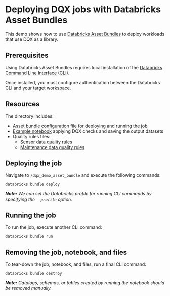 Deploying DQX jobs with Databricks Asset Bundles
===
This demo shows how to use [Databricks Asset Bundles](https://docs.databricks.com/aws/en/dev-tools/bundles/) to deploy workloads that use DQX as a library.

## Prerequisites
Using Databricks Asset Bundles requires local installation of the [Databricks Command Line Interface (CLI)](https://docs.databricks.com/aws/en/dev-tools/cli/).

Once installed, you must configure authentication between the Databricks CLI and your target workspace.

## Resources
The directory includes:
- [Asset bundle configuration file](/demos/dqx_demo_asset_bundle/databricks.yml) for deploying and running the job
- [Example notebook](/demos/dqx_demo_asset_bundle/dqx_demo_notebook.py) applying DQX checks and saving the output datasets
- Quality rules files:
  - [Sensor data quality rules](/demos/dqx_demo_asset_bundle/sensor_data_quality_rules.yml)
  - [Maintenance data quality rules](/demos/dqx_demo_asset_bundle/maintenance_data_quality_rules.yml)

## Deploying the job
Navigate to `/dqx_demo_asset_bundle` and execute the following commands:

```
databricks bundle deploy
```
***Note:** We can set the Databricks profile for running CLI commands by specifying the `--profile` option.*

## Running the job
To run the job, execute another CLI command:

```
databricks bundle run
```

## Removing the job, notebook, and files
To tear-down the job, notebook, and files, run a final CLI command:

```
databricks bundle destroy
```

***Note:** Catalogs, schemas, or tables created by running the notebook should be removed manually.*
